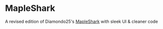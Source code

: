 # MapleShark
A revised edition of Diamondo25's [MapleShark](https://github.com/diamondo25/MapleShark) with sleek UI &amp; cleaner code
